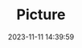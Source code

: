 ---
weight: 1
images:
- /images/edited/180.jpeg
title: Picture
date: 2023-11-11 14:39:59
tags: [luminarneo,work,ILCE7M3,25.1,person,laptop,diningtable,cup]
---